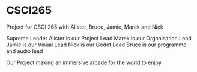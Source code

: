 # CSCI265
Project for CSCI 265 with Alister, Bruce, Jamie, Marek and Nick

Supreme Leader Alister is our Project Lead
Marek is our Organisation Lead
Jamie is our Visual Lead
Nick is our Godot Lead 
Bruce is our programme and audio lead

Our Project making an immersive arcade for the world to enjoy

